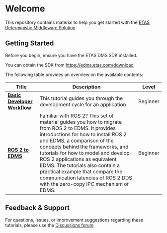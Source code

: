 # Welcome

This repository contains material to help you get started with the [ETAS Deterministic Middleware Solution](http://edms.etas.com).

## Getting Started

Before you begin, ensure you have the ETAS DMS SDK installed.

You can obtain the SDK from https://edms.etas.com/download

The following table provides an overview on the available contents:

| Title    | Description | Level |
|----------|-------------|-----------|
|  **[Basic Developer Workflow](basic_development_workflow/readme.md)** | This tutorial guides you through the development cycle for an application. | Beginner |
|  **[ROS 2 to EDMS](ros2edms/README.md)** | Familiar with ROS 2? This set of material guides you how to migrate from ROS 2 to EDMS. It provides introductions for how to install ROS 2 and EDMS, a comparison of the concepts behind the frameworks, and tutorials for how to model and develop ROS 2 applications as equivalent EDMS. The tutorials also contain a practical example that compare the communication latencies of ROS 2 DDS with the zero-copy IPC mechanism of EDMS. | Beginner |

## Feedback & Support

For questions, issues, or improvement suggestions regarding these tutorials, please use the [Discussions forum](https://github.com/etas/edms-examples/discussions).